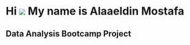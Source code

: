 Hi ![](https://user-images.githubusercontent.com/18350557/176309783-0785949b-9127-417c-8b55-ab5a4333674e.gif) My name is Alaaeldin Mostafa
==========================================================================================================================================

Data Analysis Bootcamp Project
--------------------------------


